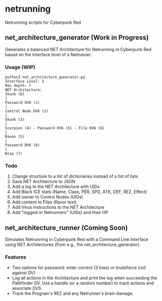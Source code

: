 # netrunning
Netrunning scripts for Cyberpunk Red

## net\_architecture\_generator (Work in Progress)
Generates a balanced NET Architecture for Netrunning in Cyberpunk Red based on the Interface level of a Netrunner.

### Usage (WIP)
```
python3 net_architecture_generator.py
Interface Level: 2
Max depth: 7
NET Architecture:
Skunk (0) 
|
Password DV8 (1) 
|
Control Node DV6 (2) 
|
Skunk (3) 
|
Scorpion (4) - Password DV6 (5) - File DV6 (6) 
|
Raven (5) 
|
Password DV6 (6) 
|
Wisp (7) 
```

### Todo
1. Change structure to a list of dictionaries instead of a list of lists
2. Save NET Architecture to JSON
3. Add a log to the NET Architecture with UIDs
4. Add Black ICE stats (Name, Class, PER, SPD, ATK, DEF, REZ, Effect)
5. Add owner to Control Nodes (UIDs)
6. Add content to Files (flavor text)
7. Add Virus instructions to the NET Architecture
8. Add "logged-in Netrunners" (UIDs) and their HP

## net\_architecture\_runner (Coming Soon)
Simulates Netrunning in Cyberpunk Red with a Command Line Interface using NET Architectures (from e.g., the net\_architecture\_generator).

### Features
- Two options for password: enter correct (3 tries) or bruteforce (roll against DV)
- Log all actions in the Architecture and print the log when succeeding the Pathfinder DV. Use a handle (or a random number) to track actions and associate DVS.
- Track the Program's REZ and any Netrunner's brain damage.   
